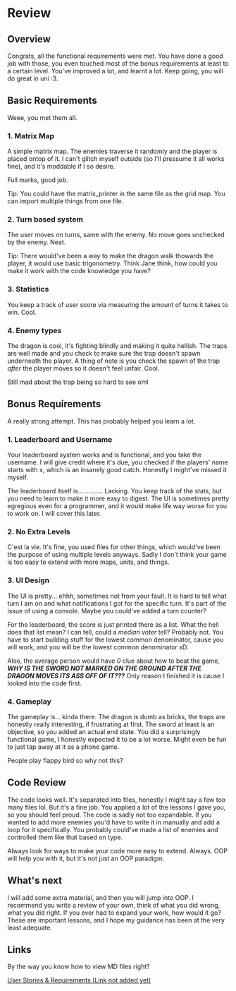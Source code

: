 # Review
## Overview
Congrats, all the functional requirements were met. You have done a good job with those, you even touched most of the bonus requirements at least to a certain level. You've improved a lot, and learnt a lot. Keep going, you will do great in uni :3.
## Basic Requirements
Weee, you met them all.
### 1. Matrix Map
A simple matrix map. The enemies traverse it randomly and the player is placed ontop of it. I can't glitch myself outside (so I'll pressume it all works fine), and it's moddable if I so desire.

Full marks, good job.

Tip: You could have the matrix_printer in the same file as the grid map. You can import multiple things from one file.
### 2. Turn based system
The user moves on turns, same with the enemy. No move goes unchecked by the enemy. Neat.

Tip: There would've been a way to make the dragon walk thowards the player, it would use basic trigonometry. Think Jane think, how could you make it work with the code knowledge you have?
### 3. Statistics
You keep a track of user score via measuring the amount of turns it takes to win. Cool.
### 4. Enemy types
The dragon is cool, it's fighting blindly and making it quite hellish. The traps are well made and you check to make sure the trap doesn't spawn underneath the player. A thing of note is you check the spawn of the trap *after* the player moves so it doesn't feel unfair. Cool.

Still mad about the trap being so hard to see oml

## Bonus Requirements
A really strong attempt. This has probably helped you learn a lot.

### 1. Leaderboard and Username
Your leaderboard system works and is functional, and you take the username. I will give credit where it's due, you checked if the players' name starts with x, which is an insanely good catch. Honestly I might've missed it myself.

The leaderboard itself is..............
Lacking. You keep track of the stats, but you need to learn to make it more easy to digest. The UI is sometimes pretty egregious even for a programmer, and it would make life way worse for you to work on. I will cover this later.
### 2. No Extra Levels
C'est la vie. It's fine, you used files for other things, which would've been the purpose of using multiple levels anyways. Sadly I don't think your game is too easy to extend with more maps, units, and things.
### 3. UI Design
The UI is pretty... ehhh, sometimes not from your fault.
It is hard to tell what turn I am on and what notifications I got for the specific turn. It's part of the issue of using a console. Maybe you could've added a turn counter?

For the leaderboard, the score is just printed there as a list. What the hell does that list mean? I can tell, could a *median voter* tell? Probably not. You have to start building stuff for the lowest common denominator, cause you will work, and you will be the lowest common denominator xD.

Also, the average person would have *0* clue about how to beat the game, ***WHY IS THE SWORD NOT MARKED ON THE GROUND AFTER THE DRAGON MOVES ITS ASS OFF OF IT???*** Only reason I finished it is cause I looked into the code first.
### 4. Gameplay
The gameplay is... kinda there. The dragon is dumb as bricks, the traps are honestly really interesting, if frustrating at first. The sword at least is an objective, so you added an actual end state. You did a surprisingly functional game, I honestly expected it to be a lot worse. Might even be fun to just tap away at it as a phone game.

People play flappy bird so why not this?

## Code Review
The code looks well. It's separated into files, honestly I might say a few too many files lol. But it's a fine job. You applied a lot of the lessons I gave you, so you should feel proud. The code is sadly not too expandable. If you wanted to add more enemies you'd have to write it in manually and add a loop for it specifically. You probably could've made a list of enemies and controlled them like that based on type.

Always look for ways to make your code more easy to extend. Always. OOP will help you with it, but it's not just an OOP paradigm.

## What's next
I will add some extra material, and then you will jump into OOP. I recommend you write a review of your own, think of what you did wrong, what you did right. If you ever had to expand your work, how would it go?
These are important lessons, and I hope my guidance has been at the very least adequate.

## Links
By the way you know how to view MD files right?

[User Stories & Requirements (Link not added yet)]()